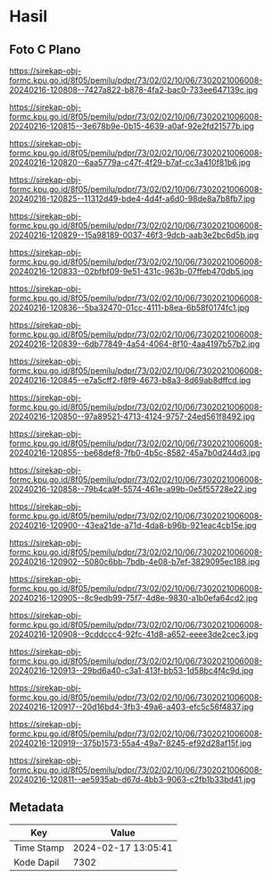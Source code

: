 # Hasil

## Foto C Plano

https://sirekap-obj-formc.kpu.go.id/8f05/pemilu/pdpr/73/02/02/10/06/7302021006008-20240216-120808--7427a822-b878-4fa2-bac0-733ee647139c.jpg

https://sirekap-obj-formc.kpu.go.id/8f05/pemilu/pdpr/73/02/02/10/06/7302021006008-20240216-120815--3e678b9e-0b15-4639-a0af-92e2fd21577b.jpg

https://sirekap-obj-formc.kpu.go.id/8f05/pemilu/pdpr/73/02/02/10/06/7302021006008-20240216-120820--6aa5779a-c47f-4f29-b7af-cc3a410f81b6.jpg

https://sirekap-obj-formc.kpu.go.id/8f05/pemilu/pdpr/73/02/02/10/06/7302021006008-20240216-120825--11312d49-bde4-4d4f-a6d0-98de8a7b8fb7.jpg

https://sirekap-obj-formc.kpu.go.id/8f05/pemilu/pdpr/73/02/02/10/06/7302021006008-20240216-120829--15a98189-0037-46f3-9dcb-aab3e2bc6d5b.jpg

https://sirekap-obj-formc.kpu.go.id/8f05/pemilu/pdpr/73/02/02/10/06/7302021006008-20240216-120833--02bfbf09-9e51-431c-963b-07ffeb470db5.jpg

https://sirekap-obj-formc.kpu.go.id/8f05/pemilu/pdpr/73/02/02/10/06/7302021006008-20240216-120836--5ba32470-01cc-4111-b8ea-6b58f0174fc1.jpg

https://sirekap-obj-formc.kpu.go.id/8f05/pemilu/pdpr/73/02/02/10/06/7302021006008-20240216-120839--6db77849-4a54-4064-8f10-4aa4197b57b2.jpg

https://sirekap-obj-formc.kpu.go.id/8f05/pemilu/pdpr/73/02/02/10/06/7302021006008-20240216-120845--e7a5cff2-f8f9-4673-b8a3-8d69ab8dffcd.jpg

https://sirekap-obj-formc.kpu.go.id/8f05/pemilu/pdpr/73/02/02/10/06/7302021006008-20240216-120850--97a89521-4713-4124-9757-24ed561f8492.jpg

https://sirekap-obj-formc.kpu.go.id/8f05/pemilu/pdpr/73/02/02/10/06/7302021006008-20240216-120855--be68def8-7fb0-4b5c-8582-45a7b0d244d3.jpg

https://sirekap-obj-formc.kpu.go.id/8f05/pemilu/pdpr/73/02/02/10/06/7302021006008-20240216-120858--79b4ca9f-5574-461e-a99b-0e5f55728e22.jpg

https://sirekap-obj-formc.kpu.go.id/8f05/pemilu/pdpr/73/02/02/10/06/7302021006008-20240216-120900--43ea21de-a71d-4da8-b96b-921eac4cb15e.jpg

https://sirekap-obj-formc.kpu.go.id/8f05/pemilu/pdpr/73/02/02/10/06/7302021006008-20240216-120902--5080c6bb-7bdb-4e08-b7ef-3829095ec188.jpg

https://sirekap-obj-formc.kpu.go.id/8f05/pemilu/pdpr/73/02/02/10/06/7302021006008-20240216-120905--8c9edb99-75f7-4d8e-9830-a1b0efa64cd2.jpg

https://sirekap-obj-formc.kpu.go.id/8f05/pemilu/pdpr/73/02/02/10/06/7302021006008-20240216-120908--9cddccc4-92fc-41d8-a652-eeee3de2cec3.jpg

https://sirekap-obj-formc.kpu.go.id/8f05/pemilu/pdpr/73/02/02/10/06/7302021006008-20240216-120913--29bd6a40-c3a1-413f-bb53-1d58bc4f4c9d.jpg

https://sirekap-obj-formc.kpu.go.id/8f05/pemilu/pdpr/73/02/02/10/06/7302021006008-20240216-120917--20d16bd4-3fb3-49a6-a403-efc5c56f4837.jpg

https://sirekap-obj-formc.kpu.go.id/8f05/pemilu/pdpr/73/02/02/10/06/7302021006008-20240216-120919--375b1573-55a4-49a7-8245-ef92d28af15f.jpg

https://sirekap-obj-formc.kpu.go.id/8f05/pemilu/pdpr/73/02/02/10/06/7302021006008-20240216-120811--ae5935ab-d67d-4bb3-9063-c2fb1b33bd41.jpg


## Metadata

| Key        | Value               |
| ---------- | ------------------- |
| Time Stamp | 2024-02-17 13:05:41 |
| Kode Dapil | 7302                |



